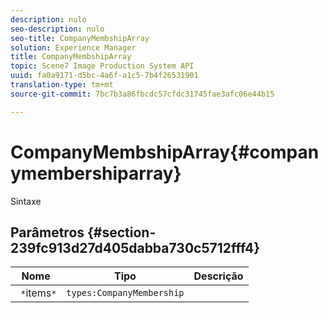 ```yaml
---
description: nulo
seo-description: nulo
seo-title: CompanyMembshipArray
solution: Experience Manager
title: CompanyMembshipArray
topic: Scene7 Image Production System API
uuid: fa0a9171-d5bc-4a6f-a1c5-7b4f26531901
translation-type: tm+mt
source-git-commit: 7bc7b3a86fbcdc57cfdc31745fae3afc06e44b15

---
```



# CompanyMembshipArray{#companymembershiparray}

Sintaxe

## Parâmetros {#section-239fc913d27d405dabba730c5712fff4}

| Nome | Tipo | Descrição |
|---|---|---|
| ` *`items`*` | `types:CompanyMembership` |  |

